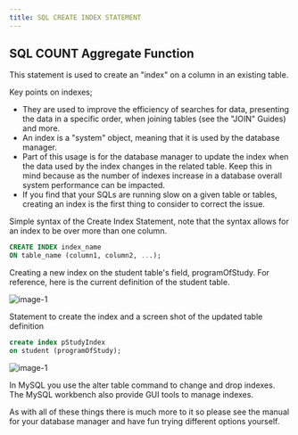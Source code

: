 ```yaml
---
title: SQL CREATE INDEX STATEMENT
---
```

## SQL COUNT Aggregate Function

This statement is used to create an "index" on a column in an existing table. 

Key points on indexes;
* They are used to improve the efficiency of searches for data, presenting the data in a specific order, when joining tables (see the "JOIN" Guides) and more.
* An index is a "system" object, meaning that it is used by the database manager. 
* Part of this usage is for the database manager to update the index when the data used by the index changes in the related table.  Keep this in mind because as the number of indexes increase in a database overall system performance can be impacted.
* If you find that your SQLs are running slow on a given table or tables, creating an index is the first thing to consider to correct the issue.

Simple syntax of the Create Index Statement, note that the syntax allows for an index to be over more than one column.
```sql
CREATE INDEX index_name
ON table_name (column1, column2, ...);
```

Creating a new index on the student table's field, programOfStudy.
For reference, here is the current definition of the student table.

![image-1](https://github.com/SteveChevalier/guide-images/blob/master/create-index-statement01.JPG?raw=true)

Statement to create the index and a screen shot of the updated table definition
```sql
create index pStudyIndex
on student (programOfStudy);
```
![image-1](https://github.com/SteveChevalier/guide-images/blob/master/create-index-statement02.JPG?raw=true)

In MySQL you use the alter table command to change and drop indexes.  The MySQL workbench also provide GUI tools to manage indexes.

As with all of these things there is much more to it so please see the manual for your database manager and have fun trying different options yourself.


